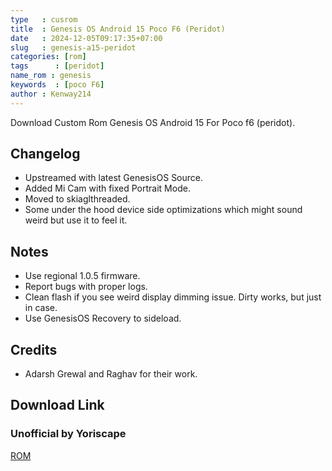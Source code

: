 ```yaml
---
type   : cusrom
title  : Genesis OS Android 15 Poco F6 (Peridot)
date   : 2024-12-05T09:17:35+07:00
slug   : genesis-a15-peridot
categories: [rom]
tags      : [peridot]
name_rom : genesis
keywords  : [poco F6]
author : Kenway214
---
```



Download Custom Rom Genesis OS Android 15 For Poco f6 (peridot).

## Changelog
- Upstreamed with latest GenesisOS Source.
- Added Mi Cam with fixed Portrait Mode.
- Moved to skiaglthreaded.
- Some under the hood device side optimizations which might sound weird but use it to feel it.

## Notes
- Use regional 1.0.5 firmware.
- Report bugs with proper logs.
- Clean flash if you see weird display dimming issue. Dirty works, but just in case.
- Use GenesisOS Recovery to sideload.

## Credits
- Adarsh Grewal and Raghav for their work.


## Download Link
### Unofficial by Yoriscape
[ROM](https://drive.google.com/file/d/1tcp86PAUoxAOZehxoAggmvOGjoS9psUm/view?usp=sharing)
